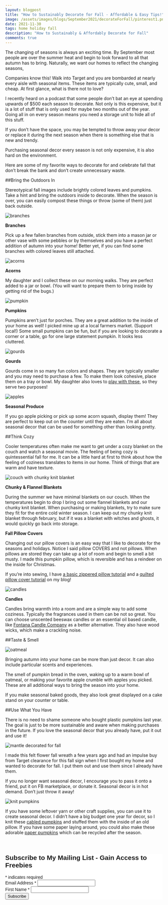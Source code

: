 ```yaml
---
layout: blogpost
title: "How to Sustainably Decorate for Fall - Affordable & Easy Tips!"
image: /assets/images/blogs/September2021/decorateForFall/pinterest1.png
date: 2021-11-30
tags: home holiday fall
description: "How to Sustainably & Affordably Decorate for Fall"
comments: true
---
```


The changing of seasons is always an exciting time. By September most people are over the summer heat and begin to look forward to all that autumn has to bring. Naturally, we want our homes to reflect the changing seasons,

Companies know this! Walk into Target and you are bombarded at nearly every aisle with seasonal items. These items are typically cute, small, and cheap. At first glance, what is there not to love?

I recently heard on a podcast that some people don’t bat an eye at spending upwards of $500 each season to decorate. Not only is this expensive, but it is a lot of stuff that is only used for maybe two months out of the year. Going all in on every season means you need a storage unit to hide all of this stuff.

If you don’t have the space, you may be tempted to throw away your decor or replace it during the next season when there is something else that is new and trendy. 

Purchasing seasonal decor every season is not only expensive, it is also hard on the environment.

Here are some of my favorite ways to decorate for and celebrate fall that don’t break the bank and don’t create unnecessary waste.

##Bring the Outdoors In

Stereotypical fall images include brightly colored leaves and pumpkins. Take a hint and bring the outdoors inside to decorate. When the season is over, you can easily compost these things or throw (some of them) just back outside.

![branches](/assets/images/blogs/September2021/decorateForFall/branches.jpg)

**Branches**

Pick up a few fallen branches from outside, stick them into a mason jar or other vase with some pebbles or by themselves and you have a perfect addition of autumn into your home! Better yet, if you can find some branches with colored leaves still attached.

![acorns](/assets/images/blogs/September2021/decorateForFall/acorns.jpg)

**Acorns**

My daughter and I collect these on our morning walks. They are perfect added to a jar or bowl. (You will want to prepare them to bring inside by getting rid of the bugs.)

![pumpkin](/assets/images/blogs/September2021/decorateForFall/pumpkin.jpg)

**Pumpkins**

Pumpkins aren’t just for porches. They are a great addition to the inside of your home as well! I picked mine up at a local farmers market. (Support local!) Some small pumpkins can be fun, but if you are looking to decorate a corner or a table, go for one large statement pumpkin. It looks less cluttered.

![gourds](/assets/images/blogs/September2021/decorateForFall/gourds.jpg)

**Gourds**

Gourds come in so many fun colors and shapes. They are typically smaller and you may need to purchase a few. To make them look cohesive, place them on a tray or bowl. My daughter also loves to [play with these](https://busytoddler.com/2019/10/clean-the-pumpkins/), so they serve two purposes!

![apples](/assets/images/blogs/September2021/decorateForFall/apples.jpg)

**Seasonal Produce**

If you go apple picking or pick up some acorn squash, display them! They are perfect to keep out on the counter until they are eaten. I’m all about seasonal decor that can be used for something other than looking pretty.

##Think Cozy

Cooler temperatures often make me want to get under a cozy blanket on the couch and watch a seasonal movie. The feeling of being cozy is quintessential fall for me. It can be a little hard at first to think about how the feeling of coziness translates to items in our home. Think of things that are warm and have texture.

![couch with chunky knit blanket](/assets/images/blogs/September2021/decorateForFall/couch.jpg)

**Chunky & Flannel Blankets**

During the summer we have minimal blankets on our couch. When the temperatures begin to drop I bring out some flannel blankets and our chunky knit blanket. When purchasing or making blankets, try to make sure they fit for the entire cold winter season. I can keep out my chunky knit blanket through february, but if it was a blanket with witches and ghosts, it would quickly go back into storage.

**Fall Pillow Covers**

Changing out our pillow covers is an easy way that I like to decorate for the seasons and holidays. Notice I said pillow COVERS and not pillows. When pillows are stored they can take up a lot of room and begin to smell a bit musty. I made this pumpkin pillow, which is reversible and has a reindeer on the inside for Christmas.

If you’re into sewing, I have [a basic zippered pillow tutorial](https://joyberrystudios.com/2021/02/06/pillows.html) and a [quilted pillow cover tutorial](https://joyberrystudios.com/2021/03/05/ohioQuiltPillow.html) on my blog!

![candles](/assets/images/blogs/September2021/decorateForFall/candles.jpg)

**Candles**

Candles bring warmth into a room and are a simple way to add some coziness. Typically the fragrances used in them can be not so great. You can choose unscented beeswax candles or an essential oil based candle, like [Fontana Candle Company](https://fontanacandlecompany.com) as a better alternative. They also have wood wicks, which make a crackling noise. 

##Taste & Smell

![oatmeal](/assets/images/blogs/September2021/decorateForFall/oatmeal.jpg)

Bringing autumn into your home can be more than just decor. It can also include particular scents and experiences. 

The smell of pumpkin bread in the oven, waking up to a warm bowl of oatmeal, or making your favorite apple crumble with apples you picked. These are all additional ways to bring the season into your home. 

If you make seasonal baked goods, they also look great displayed on a cake stand on your counter or table. 

##Use What You Have 

There is no need to shame someone who bought plastic pumpkins last year. The goal is just to be more sustainable and aware when making purchases in the future. If you love the seasonal decor that you already have, put it out and use it!

![mantle decorated for fall](/assets/images/blogs/September2021/decorateForFall/mantle.jpg)

I made this felt flower fall wreath a few years ago and had an impulse buy from Target clearance for this fall sign when I first bought my home and wanted to decorate for fall. I put them out and use them since I already have them.

If you no longer want seasonal decor, I encourage you to pass it onto a friend, put it on FB marketplace, or donate it. Seasonal decor is in hot demand. Don’t just throw it away!

![knit pumpkins](/assets/images/blogs/September2021/decorateForFall/knitPumpkins.jpg)

If you have some leftover yarn or other craft supplies, you can use it to create seasonal decor. I didn’t have a big budget one year for decor, so I knit these [cabled pumpkins](https://www.handylittleme.com/cable-knit-pumpkin-pattern/) and stuffed them with the inside of an old pillow. If you have some paper laying around, you could also make these adorable [paper pumpkins](https://liagriffith.com/diy-paper-pumpkin/) which can be recycled after the season.




<br>

<!-- Begin Mailchimp Signup Form -->
<link href="//cdn-images.mailchimp.com/embedcode/classic-10_7.css" rel="stylesheet" type="text/css">
<style type="text/css">
    #mc_embed_signup{background:#fff; clear:left; font:14px Helvetica,Arial,sans-serif; }
    /* Add your own Mailchimp form style overrides in your site stylesheet or in this style block.
       We recommend moving this block and the preceding CSS link to the HEAD of your HTML file. */
</style>
<div id="mc_embed_signup">
<form action="https://Joyberrystudios.us1.list-manage.com/subscribe/post?u=eca5a397f2fb0d58dcb66315c&amp;id=99d28d5b5c" method="post" id="mc-embedded-subscribe-form" name="mc-embedded-subscribe-form" class="validate" target="_blank" novalidate>
    <div id="mc_embed_signup_scroll">
    <h2>Subscribe to My Mailing List - Gain Access to Freebies</h2>
<div class="indicates-required"><span class="asterisk">*</span> indicates required</div>
<div class="mc-field-group">
    <label for="mce-EMAIL">Email Address  <span class="asterisk">*</span>
</label>
    <input type="email" value="" name="EMAIL" class="required email" id="mce-EMAIL">
</div>
<div class="mc-field-group">
    <label for="mce-FNAME">First Name  <span class="asterisk">*</span>
</label>
    <input type="text" value="" name="FNAME" class="required" id="mce-FNAME">
</div>
    <div id="mce-responses" class="clear">
        <div class="response" id="mce-error-response" style="display:none"></div>
        <div class="response" id="mce-success-response" style="display:none"></div>
    </div>    <!-- real people should not fill this in and expect good things - do not remove this or risk form bot signups-->
    <div style="position: absolute; left: -5000px;" aria-hidden="true"><input type="text" name="b_eca5a397f2fb0d58dcb66315c_99d28d5b5c" tabindex="-1" value=""></div>
    <div class="clear"><input type="submit" value="Subscribe" name="subscribe" id="mc-embedded-subscribe" class="button"></div>
    </div>
</form>
</div>
<script type='text/javascript' src='//s3.amazonaws.com/downloads.mailchimp.com/js/mc-validate.js'></script><script type='text/javascript'>(function($) {window.fnames = new Array(); window.ftypes = new Array();fnames[0]='EMAIL';ftypes[0]='email';fnames[1]='FNAME';ftypes[1]='text';fnames[2]='LNAME';ftypes[2]='text';fnames[3]='ADDRESS';ftypes[3]='address';fnames[4]='PHONE';ftypes[4]='phone';fnames[5]='BIRTHDAY';ftypes[5]='birthday';fnames[6]='OPTIN';ftypes[6]='text';}(jQuery));var $mcj = jQuery.noConflict(true);</script>
<!--End mc_embed_signup-->

<br>
<br>
